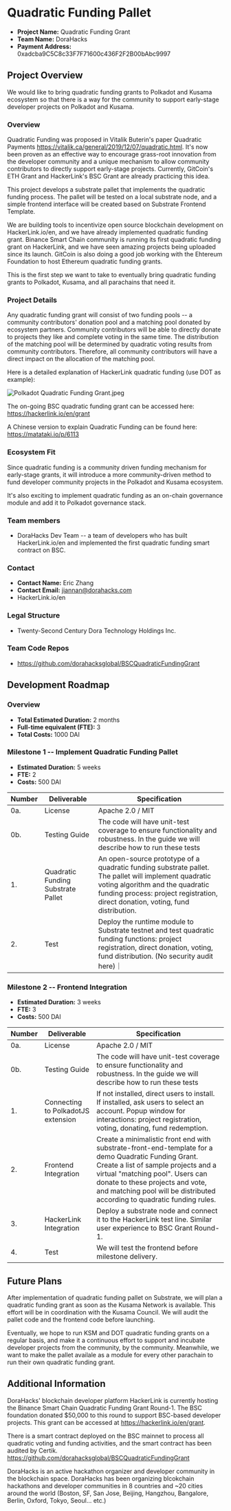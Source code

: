 
# Quadratic Funding Pallet

* **Project Name:** Quadratic Funding Grant
* **Team Name:** DoraHacks
* **Payment Address:** 0xadcba9C5C8c33F7F71600c436F2F2B00bAbc9997

## Project Overview
We would like to bring quadratic funding grants to Polkadot and Kusama ecosystem so that there is a way for the community to support early-stage developer projects on Polkadot and Kusama.

### Overview

Quadratic Funding was proposed in Vitalik Buterin's paper Quadratic Payments https://vitalik.ca/general/2019/12/07/quadratic.html. It's now been proven as an effective way to encourage grass-root innovation from the developer community and a unique mechanism to allow community contributors to directly support early-stage projects. Currently, GitCoin's ETH Grant and HackerLink's BSC Grant are already practicing this idea.

This project develops a substrate pallet that implements the quadratic funding process. The pallet will be tested on a local substrate node, and a simple frontend interface will be created based on Substrate Frontend Template.

We are building tools to incentivize open source blockchain development on HackerLink.io/en, and we have already implemented quadratic funding grant. Binance Smart Chain community is running its first quadratic funding grant on HackerLink, and we have seen amazing projects being uploaded since its launch. GitCoin is also doing a good job working with the Ehtereum Foundation to host Ethereum quadratic funding grants.

This is the first step we want to take to eventually bring quadratic funding grants to Polkadot, Kusama, and all parachains that need it.

### Project Details 
Any quadratic funding grant will consist of two funding pools -- a community contributors' donation pool and a matching pool donated by ecosystem partners. Community contributors will be able to directly donate to projects they like and complete voting in the same time. The distribution of the matching pool will be determined by quadratic voting results from community contributors. Therefore, all community contributors will have a direct impact on the allocation of the matching pool.

Here is a detailed explanation of HackerLink quadratic funding (use DOT as example):

![Polkadot Quadratic Funding Grant.jpeg](https://ssimg.frontenduse.top/article/2021/01/26/3e4af1509b0450e838d2bb6efbbfa026.jpeg)

The on-going BSC quadratic funding grant can be accessed here: https://hackerlink.io/en/grant

A Chinese version to explain Quadratic Funding can be found here: https://matataki.io/p/6113

### Ecosystem Fit 

Since quadratic funding is a community driven funding mechanism for early-stage grants, it will introduce a more community-driven method to fund developer community projects in the Polkadot and Kusama ecosystem.

It's also exciting to implement quadratic funding as an on-chain governance module and add it to Polkadot governance stack.


### Team members
* DoraHacks Dev Team -- a team of developers who has built HackerLink.io/en and implemented the first quadratic funding smart contract on BSC.


### Contact
* **Contact Name:** Eric Zhang
* **Contact Email:** jiannan@dorahacks.com
* HackerLink.io/en

### Legal Structure 
* Twenty-Second Century Dora Technology Holdings Inc.

### Team Code Repos
* https://github.com/dorahacksglobal/BSCQuadraticFundingGrant

## Development Roadmap

### Overview
* **Total Estimated Duration:** 2 months
* **Full-time equivalent (FTE):**  3
* **Total Costs:** 1000 DAI

### Milestone 1 -- Implement Quadratic Funding Pallet
* **Estimated Duration:** 5 weeks
* **FTE:**  2
* **Costs:**  500 DAI

| Number | Deliverable | Specification |
| ------------- | ------------- | ------------- |
| 0a. | License | Apache 2.0 / MIT |
| 0b. | Testing Guide | The code will have unit-test coverage to ensure functionality and robustness. In the guide we will describe how to run these tests | 
| 1. | Quadratic Funding Substrate Pallet | An open-source prototype of a quadratic funding substrate pallet. The pallet will implement quadratic voting algorithm and the quadratic funding process: project registration, direct donation, voting, fund distribution. |
| 2. | Test | Deploy the runtime module to Substrate testnet and test quadratic funding functions: project registration, direct donation, voting, fund distribution. (No security audit here)｜

### Milestone 2  -- Frontend Integration
* **Estimated Duration:** 3 weeks
* **FTE:**  3
* **Costs:** 500 DAI

| Number | Deliverable | Specification |
| ------------- | ------------- | ------------- |
| 0a. | License | Apache 2.0 / MIT |
| 0b. | Testing Guide | The code will have unit-test coverage to ensure functionality and robustness. In the guide we will describe how to run these tests | 
| 1. | Connecting to PolkadotJS extension | If not installed, direct users to install. If installed, ask users to select an account. Popup window for interactions: project registration, voting, donating, fund redemption.  | 
| 2. | Frontend Integration | Create a minimalistic front end with substrate-front-end-template for a demo Quadratic Funding Grant. Create a list of sample projects and a virtual "matching pool". Users can donate to these projects and vote, and matching pool will be distributed according to quadratic funding rules. |
| 3. | HackerLink Integration | Deploy a substrate node and connect it to the HackerLink test line. Similar user experience to BSC Grant Round-1. |
| 4. | Test | We will test the frontend before milestone delivery. |

## Future Plans

After implementation of quadratic funding pallet on Substrate, we will plan a quadratic funding grant as soon as the Kusama Network is available. This effort will be in coordination with the Kusama Council. We will audit the pallet code and the frontend code before launching.

Eventually, we hope to run KSM and DOT quadratic funding grants on a regular basis, and make it a continuous effort to support and incubate developer projects from the community, by the community. Meanwhile, we want to make the pallet availale as a module for every other parachain to run their own quadratic funding grant.


## Additional Information
DoraHacks' blockchain developer platform HackerLink is currently hosting the Binance Smart Chain Quadratic Funding Grant Round-1. The BSC foundation donated $50,000 to this round to support BSC-based developer projects. This grant can be accessed at https://hackerlink.io/en/grant.

There is a smart contract deployed on the BSC mainnet to process all quadratic voting and funding activities, and the smart contract has been audited by Certik. https://github.com/dorahacksglobal/BSCQuadraticFundingGrant

DoraHacks is an active hackathon organizer and developer community in the blockchain space. DoraHacks has been organizing blcokchain hackathons and developer communities in 8 countries and ~20 cities around the world (Boston, SF, San Jose, Beijing, Hangzhou, Bangalore, Berlin, Oxford, Tokyo, Seoul... etc.)

